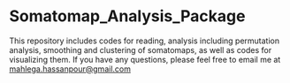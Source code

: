 # Somatomap_Analysis_Package
This repository includes codes for reading, analysis including permutation analysis, smoothing and clustering of somatomaps,
as well as codes for visualizing them. 
If you have any questions, please feel free to email me at mahlega.hassanpour@gmail.com
